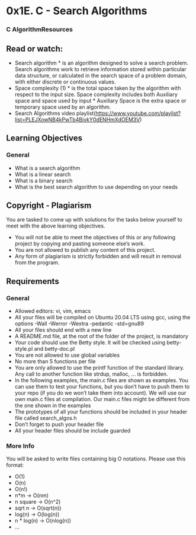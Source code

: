 # 0x1E. C - Search Algorithms
### C AlgorithmResources

## Read or watch:

- Search algorithm
      *  is an algorithm designed to solve a search problem. Search algorithms work to retrieve information stored within particular data structure, or calculated in the search space of a problem domain, with either discrete or continuous values.
- Space complexity (1)
      *  is the total space taken by the algorithm with respect to the input size. Space complexity includes both Auxiliary space and space used by input
      * Auxiliary Space is the extra space or temporary space used by an algorithm.
- Search Algorithms video playlist(https://www.youtube.com/playlist?list=PLEJXowNB4kPwTb4BivkY0dENHmXdOEM3V)

## Learning Objectives

### General

- What is a search algorithm
- What is a linear search
- What is a binary search
- What is the best search algorithm to use depending on your needs

## Copyright - Plagiarism

You are tasked to come up with solutions for the tasks below yourself to meet with the above learning objectives.

- You will not be able to meet the objectives of this or any following project by copying and pasting someone else’s work.
- You are not allowed to publish any content of this project.
- Any form of plagiarism is strictly forbidden and will result in removal from the program.

## Requirements

### General

- Allowed editors: vi, vim, emacs
- All your files will be compiled on Ubuntu 20.04 LTS using gcc, using the options -Wall -Werror -Wextra -pedantic -std=gnu89
- All your files should end with a new line
- A README.md file, at the root of the folder of the project, is mandatory
- Your code should use the Betty style. It will be checked using betty-style.pl and betty-doc.pl
- You are not allowed to use global variables
- No more than 5 functions per file
- You are only allowed to use the printf function of the standard library. Any call to another function like strdup, malloc, … is forbidden.
- In the following examples, the main.c files are shown as examples. You can use them to test your functions, but you don’t have to push them to your repo (if you do we won’t take them into account). We will use our own main.c files at compilation. Our main.c files might be different from the one shown in the examples
- The prototypes of all your functions should be included in your header file called search_algos.h
- Don’t forget to push your header file
- All your header files should be include guarded

### More Info

You will be asked to write files containing big O notations. Please use this format:

- O(1)
- O(n)
- O(n!)
- n*m -> O(nm)
- n square -> O(n^2)
- sqrt n -> O(sqrt(n))
- log(n) -> O(log(n))
- n * log(n) -> O(nlog(n))
- …
